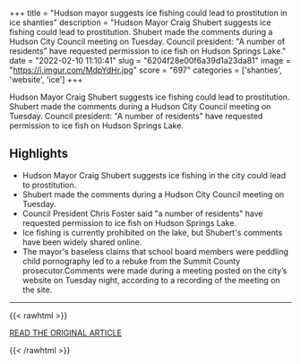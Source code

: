 +++
title = "Hudson mayor suggests ice fishing could lead to prostitution in ice shanties"
description = "Hudson Mayor Craig Shubert suggests ice fishing could lead to prostitution. Shubert made the comments during a Hudson City Council meeting on Tuesday. Council president: \"A number of residents\" have requested permission to ice fish on Hudson Springs Lake."
date = "2022-02-10 11:10:41"
slug = "6204f28e00f6a39d1a23da81"
image = "https://i.imgur.com/MdpYdHr.jpg"
score = "697"
categories = ['shanties', 'website', 'ice']
+++

Hudson Mayor Craig Shubert suggests ice fishing could lead to prostitution. Shubert made the comments during a Hudson City Council meeting on Tuesday. Council president: \"A number of residents\" have requested permission to ice fish on Hudson Springs Lake.

## Highlights

- Hudson Mayor Craig Shubert suggests ice fishing in the city could lead to prostitution.
- Shubert made the comments during a Hudson City Council meeting on Tuesday.
- Council President Chris Foster said "a number of residents" have requested permission to ice fish on Hudson Springs Lake.
- Ice fishing is currently prohibited on the lake, but Shubert's comments have been widely shared online.
- The mayor's baseless claims that school board members were peddling child pornography led to a rebuke from the Summit County prosecutor.Comments were made during a meeting posted on the city’s website on Tuesday night, according to a recording of the meeting on the site.

---

{{< rawhtml >}}
  <p class="article-category">
    <a target="_blank" href="https://www.cleveland.com/news/2022/02/hudson-mayor-suggests-ice-fishing-could-lead-to-prostitution-in-ice-shanties.html">READ THE ORIGINAL ARTICLE</a>
  </p>
{{< /rawhtml >}}

